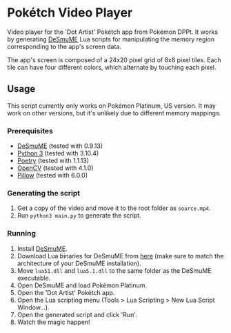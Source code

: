 # Pokétch Video Player

Video player for the 'Dot Artist' Pokétch app from Pokémon DPPt. It works by generating [DeSmuME](http://desmume.org/) Lua scripts for manipulating the memory region corresponding to the app's screen data.

The app's screen is composed of a 24x20 pixel grid of 8x8 pixel tiles. Each tile can have four different colors, which alternate by touching each pixel.

## Usage

This script currently only works on Pokémon Platinum, US version. It may work on other versions, but it's unlikely due to different memory mappings.

### Prerequisites

-   [DeSmuME](http://desmume.org/) (tested with 0.9.13)
-   [Python 3](https://www.python.org/downloads/) (tested with 3.10.4)
-   [Poetry](https://python-poetry.org/) (tested with 1.1.13)
-   [OpenCV](https://opencv.org/) (tested with 4.1.0)
-   [Pillow](https://pillow.readthedocs.io/en/stable/) (tested with 6.0.0)

### Generating the script

1. Get a copy of the video and move it to the root folder as `source.mp4`.
1. Run `python3 main.py` to generate the script.

### Running

1. Install [DeSmuME](http://desmume.org/).
1. Download Lua binaries for DeSmuME from [here](https://sourceforge.net/projects/luabinaries/files/5.1.4/Windows%20Libraries/) (make sure to match the architecture of your DeSmuME installation).
1. Move `lua51.dll` and `lua5.1.dll` to the same folder as the DeSmuME executable.
1. Open DeSmuME and load Pokémon Platinum.
1. Open the 'Dot Artist' Pokétch app.
1. Open the Lua scripting menu (Tools > Lua Scripting > New Lua Script Window...).
1. Open the generated script and click 'Run'.
1. Watch the magic happen!
